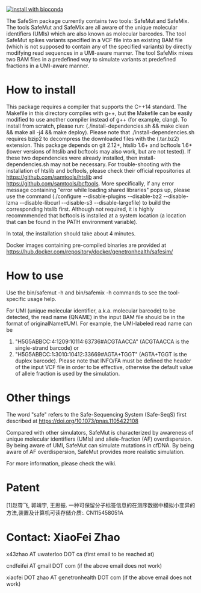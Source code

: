 [![install with bioconda](https://img.shields.io/badge/install%20with-bioconda-brightgreen.svg?style=flat)](http://bioconda.github.io/recipes/safesim/README.html)

The SafeSim package currently contains two tools: SafeMut and SafeMix.
The tools SafeMut and SafeMix are all aware of the unique molecular identifiers (UMIs) which are also known as molecular barcodes. 
The tool SafeMut spikes variants specified in a VCF file into an existing BAM file (which is not supposed to contain any of the specified variants) by directly modifying read sequences in a UMI-aware manner. 
The tool SafeMix mixes two BAM files in a predefined way to simulate variants at predefined fractions in a UMI-aware manner. 

# How to install

This package requires a compiler that supports the C++14 standard.
The Makefile in this directory compiles with g++, but the Makefile can be easily modified to use another compiler instead of g++ (for example, clang).
To install from scratch, please run: (./install-dependencies.sh && make clean && make all -j4 && make deploy). 
Please note that ./install-dependencies.sh requires bzip2 to decompress the downloaded files with the (.tar.bz2) extension.
This package depends on git 2.12+, htslib 1.6+ and bcftools 1.6+ (lower versions of htslib and bcftools may also work, but are not tested).
If these two dependencies were already installed, then install-dependencies.sh may not be necessary.
For trouble-shooting with the installation of htslib and bcftools, please check their official repositories at https://github.com/samtools/htslib and https://github.com/samtools/bcftools.
More specifically, if any error message containing "error while loading shared libraries" pops up, please use the command (./configure --disable-plugins --disable-bz2 --disable-lzma --disable-libcurl --disable-s3 --disable-largefile) to build the corresponding htslib first.
Although not required, it is highly recommmended that bcftools is installed at a system location (a location that can be found in the PATH environment variable).

In total, the installation should take about 4 minutes.

Docker images containing pre-compiled binaries are provided at https://hub.docker.com/repository/docker/genetronhealth/safesim/

# How to use

Use the bin/safemut -h and bin/safemix -h commands to see the tool-specific usage help.

For UMI (unique molecular identifier, a.k.a. molecular barcode) to be detected, the read name (QNAME) in the input BAM file should be in the format of originalName#UMI.
For example, the UMI-labeled read name can be
 1. "H5G5ABBCC:4:1209:10114:63736#ACGTAACCA" (ACGTAACCA is the single-strand barcode) or 
 2. "H5G5ABBCC:1:3010:10412:33669#AGTA+TGGT" (AGTA+TGGT is the duplex barcode).
Please note that INFO/FA must be defined the header of the input VCF file in order to be effective, otherwise the default value of allele fraction is used by the simulation. 

# Other things

The word "safe" refers to the Safe-Sequencing System (Safe-SeqS) first described at https://doi.org/10.1073/pnas.1105422108 

Compared with other simulators, SafeMut is characterized by awareness of unique molecular identifiers (UMIs) and allele-fraction (AF) overdispersion. 
By being aware of UMI, SafeMut can simulate mutations in cfDNA. 
By being aware of AF overdispersion, SafeMut provides more realistic simulation. 

For more information, please check the wiki.


# Patent

[1]赵霄飞, 郭靖宇, 王思振. 一种可保留分子标签信息的在测序数据中模拟小变异的方法,装置及计算机可读存储介质:. CN115458051A

# Contact: XiaoFei Zhao

x43zhao AT uwaterloo DOT ca (first email to be reached at)

cndfeifei AT gmail DOT com (if the above email does not work)

xiaofei DOT zhao AT genetronhealth DOT com (if the above email does not work)
